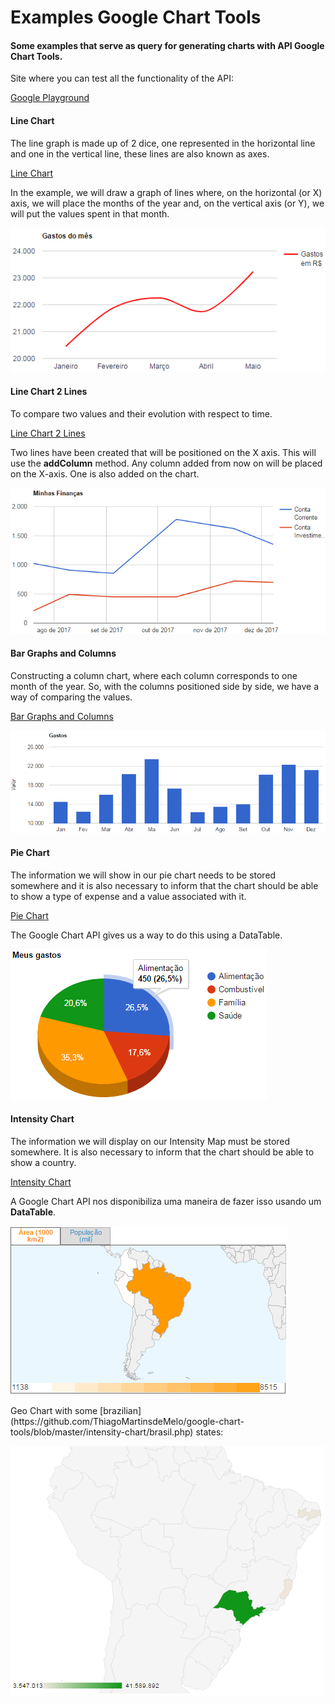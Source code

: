 # Examples Google Chart Tools

#### Some examples that serve as query for generating charts with API Google Chart Tools.

<p>Site where you can test all the functionality of the API: </p>

[Google Playground](https://developers.google.com/apis-explorer/?csw=1#p/)

#### Line Chart

<p>The line graph is made up of 2 dice, one represented in the horizontal line and one in the vertical line, these lines are also known as axes.<p>

[Line Chart](https://github.com/ThiagoMartinsdeMelo/google-chart-tools/blob/master/line-chart/index.php)

<p>In the example, we will draw a graph of lines where, on the horizontal (or X) axis, we will place the months of the year and, on the vertical axis (or Y), we will put the values spent in that month.</p>

![Line Chart](https://github.com/ThiagoMartinsdeMelo/google-chart-tools/blob/master/line-chart/img/line_chart.png)

#### Line Chart 2 Lines

<p>To compare two values and their evolution with respect to time.</p>

[Line Chart 2 Lines](https://github.com/ThiagoMartinsdeMelo/google-chart-tools/blob/master/line-chart-2-lines/index.php)

<p>Two lines have been created that will be positioned on the X axis. This will use the <strong>addColumn</strong> method. Any column added from now on will be placed on the X-axis. One is also added on the chart.</p>

![Line Chart 2 Lines](https://github.com/ThiagoMartinsdeMelo/google-chart-tools/blob/master/line-chart-2-lines/img/line-chart-2.png)

#### Bar Graphs and Columns

<p>Constructing a column chart, where each column corresponds to one month of the year. So, with the columns positioned side by side, we have a way of comparing the values.</p>

[Bar Graphs and Columns](https://github.com/ThiagoMartinsdeMelo/google-chart-tools/blob/master/bar-graphs-and-columns/index.php)

![Bar Graphs and Columns](https://github.com/ThiagoMartinsdeMelo/google-chart-tools/blob/master/bar-graphs-and-columns/img/bar-graphs-columns.png)

#### Pie Chart

<p>The information we will show in our pie chart needs to be stored somewhere and it is also necessary to inform that the chart should be able to show a type of expense and a value associated with it.</p>

[Pie Chart](https://github.com/ThiagoMartinsdeMelo/google-chart-tools/blob/master/pie-chart/index.php)

<p>The Google Chart API gives us a way to do this using a DataTable.</p>

![Pie Chart](https://github.com/ThiagoMartinsdeMelo/google-chart-tools/blob/master/pie-chart/img/pie-chart-details.png) 

#### Intensity Chart

<p>The information we will display on our Intensity Map must be stored somewhere. It is also necessary to inform that the chart should be able to show a country.</p>

[Intensity Chart](https://github.com/ThiagoMartinsdeMelo/google-chart-tools/blob/master/intensity-chart/index.php)

<p>A Google Chart API nos disponibiliza uma maneira de fazer isso usando um <strong>DataTable</strong>.</p>

![Intensity Chart](https://github.com/ThiagoMartinsdeMelo/google-chart-tools/blob/master/intensity-chart/img/intesity.png) 

<p>Geo Chart with some [brazilian](https://github.com/ThiagoMartinsdeMelo/google-chart-tools/blob/master/intensity-chart/brasil.php) states:</p>

![Intensity Chart](https://github.com/ThiagoMartinsdeMelo/google-chart-tools/blob/master/intensity-chart/img/brasil.png) 







